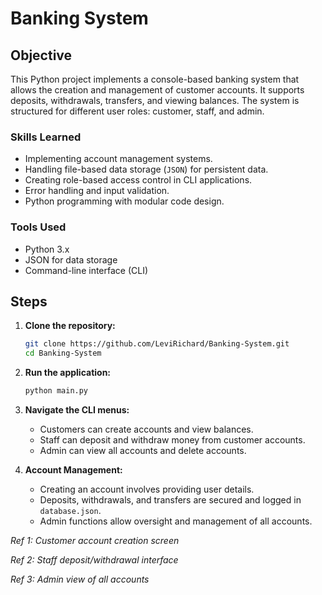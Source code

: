 # Banking System

## Objective

This Python project implements a console-based banking system that allows the creation and management of customer accounts. It supports deposits, withdrawals, transfers, and viewing balances. The system is structured for different user roles: customer, staff, and admin.

### Skills Learned

* Implementing account management systems.
* Handling file-based data storage (`JSON`) for persistent data.
* Creating role-based access control in CLI applications.
* Error handling and input validation.
* Python programming with modular code design.

### Tools Used

* Python 3.x
* JSON for data storage
* Command-line interface (CLI)

## Steps

1. **Clone the repository:**

   ```bash
   git clone https://github.com/LeviRichard/Banking-System.git
   cd Banking-System
   ```

2. **Run the application:**

   ```bash
   python main.py
   ```

3. **Navigate the CLI menus:**

   * Customers can create accounts and view balances.
   * Staff can deposit and withdraw money from customer accounts.
   * Admin can view all accounts and delete accounts.

4. **Account Management:**

   * Creating an account involves providing user details.
   * Deposits, withdrawals, and transfers are secured and logged in `database.json`.
   * Admin functions allow oversight and management of all accounts.

*Ref 1: Customer account creation screen*

*Ref 2: Staff deposit/withdrawal interface*

*Ref 3: Admin view of all accounts*

